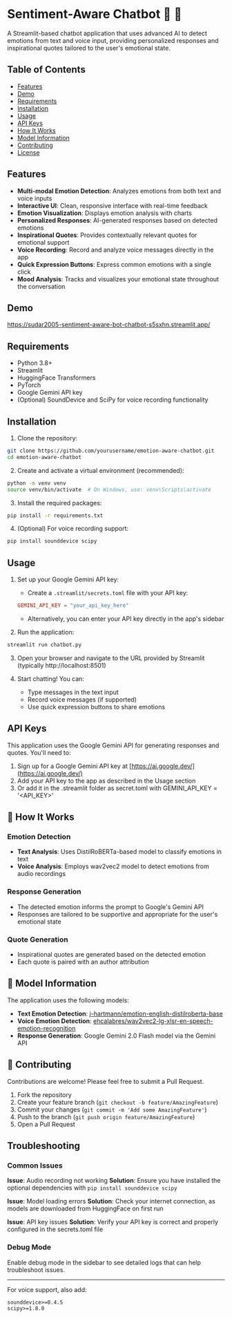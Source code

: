# Sentiment-Aware Chatbot 🤖 💭

A Streamlit-based chatbot application that uses advanced AI to detect emotions from text and voice input, providing personalized responses and inspirational quotes tailored to the user's emotional state.


## Table of Contents
- [Features](#features)
- [Demo](#demo)
- [Requirements](#requirements)
- [Installation](#installation)
- [Usage](#usage)
- [API Keys](#api-keys)
- [How It Works](#how-it-works)
- [Model Information](#model-information)
- [Contributing](#contributing)
- [License](#license)

## Features

- **Multi-modal Emotion Detection**: Analyzes emotions from both text and voice inputs
- **Interactive UI**: Clean, responsive interface with real-time feedback
- **Emotion Visualization**: Displays emotion analysis with charts
- **Personalized Responses**: AI-generated responses based on detected emotions
- **Inspirational Quotes**: Provides contextually relevant quotes for emotional support
- **Voice Recording**: Record and analyze voice messages directly in the app
- **Quick Expression Buttons**: Express common emotions with a single click
- **Mood Analysis**: Tracks and visualizes your emotional state throughout the conversation

## Demo
https://sudar2005-sentiment-aware-bot-chatbot-s5sxhn.streamlit.app/

## Requirements

- Python 3.8+
- Streamlit
- HuggingFace Transformers
- PyTorch
- Google Gemini API key
- (Optional) SoundDevice and SciPy for voice recording functionality

## Installation

1. Clone the repository:
```bash
git clone https://github.com/yourusername/emotion-aware-chatbot.git
cd emotion-aware-chatbot
```

2. Create and activate a virtual environment (recommended):
```bash
python -m venv venv
source venv/bin/activate  # On Windows, use: venv\Scripts\activate
```

3. Install the required packages:
```bash
pip install -r requirements.txt
```

4. (Optional) For voice recording support:
```bash
pip install sounddevice scipy
```

## Usage

1. Set up your Google Gemini API key:
   - Create a `.streamlit/secrets.toml` file with your API key:
   ```toml
   GEMINI_API_KEY = "your_api_key_here"
   ```
   - Alternatively, you can enter your API key directly in the app's sidebar

2. Run the application:
```bash
streamlit run chatbot.py
```

3. Open your browser and navigate to the URL provided by Streamlit (typically http://localhost:8501)

4. Start chatting! You can:
   - Type messages in the text input
   - Record voice messages (if supported)
   - Use quick expression buttons to share emotions

## API Keys

This application uses the Google Gemini API for generating responses and quotes. You'll need to:

1. Sign up for a Google Gemini API key at [https://ai.google.dev/](https://ai.google.dev/)
2. Add your API key to the app as described in the Usage section
3. Or add it in the .streamlit folder as secret.toml with GEMINI_API_KEY = '<API_KEY>'

## 🧠 How It Works

### Emotion Detection
- **Text Analysis**: Uses DistilRoBERTa-based model to classify emotions in text
- **Voice Analysis**: Employs wav2vec2 model to detect emotions from audio recordings

### Response Generation
- The detected emotion informs the prompt to Google's Gemini API
- Responses are tailored to be supportive and appropriate for the user's emotional state

### Quote Generation
- Inspirational quotes are generated based on the detected emotion
- Each quote is paired with an author attribution

## 🤖 Model Information

The application uses the following models:
- **Text Emotion Detection**: [j-hartmann/emotion-english-distilroberta-base](https://huggingface.co/j-hartmann/emotion-english-distilroberta-base)
- **Voice Emotion Detection**: [ehcalabres/wav2vec2-lg-xlsr-en-speech-emotion-recognition](https://huggingface.co/ehcalabres/wav2vec2-lg-xlsr-en-speech-emotion-recognition)
- **Response Generation**: Google Gemini 2.0 Flash model via the Gemini API

## 🤝 Contributing

Contributions are welcome! Please feel free to submit a Pull Request.

1. Fork the repository
2. Create your feature branch (`git checkout -b feature/AmazingFeature`)
3. Commit your changes (`git commit -m 'Add some AmazingFeature'`)
4. Push to the branch (`git push origin feature/AmazingFeature`)
5. Open a Pull Request

## Troubleshooting

### Common Issues

**Issue**: Audio recording not working
**Solution**: Ensure you have installed the optional dependencies with `pip install sounddevice scipy`

**Issue**: Model loading errors
**Solution**: Check your internet connection, as models are downloaded from HuggingFace on first run

**Issue**: API key issues
**Solution**: Verify your API key is correct and properly configured in the secrets.toml file

### Debug Mode

Enable debug mode in the sidebar to see detailed logs that can help troubleshoot issues.

---

For voice support, also add:
```
sounddevice>=0.4.5
scipy>=1.8.0
```

